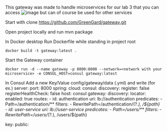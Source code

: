 
This gateway was made to handle microservices for our lab 3 that you can access ![image](https://user-images.githubusercontent.com/90625377/170195316-77ce35c9-64ff-4eff-ac33-b2b3b5bd2797.png)
but can of course be used for other services

Start with clone https://github.com/GreenGard/gateway.git

Open project locally and run mvn package

In Docker desktop
Run Dockerfile while standing in project root
```
docker build -t gateway:latest .
```
Start the Gateway container
```
docker run -d --name gateway -p 8000:8000 --network=<network with your microservice> -e CONSUL_HOST=consul gateway:latest
```
In Consul 
Add a new Key/Value config/gateway/data (.yml)
and write (for ex.)
server:
   port: 8000
spring:
   cloud:
      consul:
         discovery:
            register: false
            registerHealthCheck: false
         host: consul
      gateway:
      discovery:
      locator:
      enabled: true
      routes:
            - id: authentication
              uri: lb://authentication
              predicates:
                 - Path=/authentication/**
              filters:
                 - RewritePath=/authentication/(?<path>.*), /$\{path}
            - id: user-service
              uri: lb://user-service
              predicates:
                 - Path=/users/**
              filters:
                 - RewritePath=/users/(?<path>.*), /users/$\{path}
              
key:
 public: <your public key>
